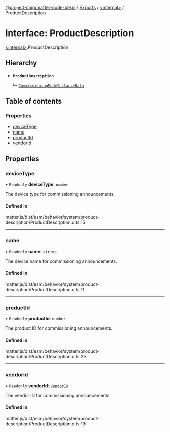 [@project-chip/matter-node-ble.js](../README.md) / [Exports](../modules.md) / [\<internal\>](../modules/internal_.md) / ProductDescription

# Interface: ProductDescription

[\<internal\>](../modules/internal_.md).ProductDescription

## Hierarchy

- **`ProductDescription`**

  ↳ [`CommissioningModeInstanceData`](internal_.CommissioningModeInstanceData.md)

## Table of contents

### Properties

- [deviceType](internal_.ProductDescription.md#devicetype)
- [name](internal_.ProductDescription.md#name)
- [productId](internal_.ProductDescription.md#productid)
- [vendorId](internal_.ProductDescription.md#vendorid)

## Properties

### deviceType

• `Readonly` **deviceType**: `number`

The device type for commissioning announcements.

#### Defined in

matter.js/dist/esm/behavior/system/product-description/ProductDescription.d.ts:15

___

### name

• `Readonly` **name**: `string`

The device name for commissioning announcements.

#### Defined in

matter.js/dist/esm/behavior/system/product-description/ProductDescription.d.ts:11

___

### productId

• `Readonly` **productId**: `number`

The product ID for commissioning announcements.

#### Defined in

matter.js/dist/esm/behavior/system/product-description/ProductDescription.d.ts:23

___

### vendorId

• `Readonly` **vendorId**: [`VendorId`](../modules/internal_.md#vendorid)

The vendor ID for commissioning announcements.

#### Defined in

matter.js/dist/esm/behavior/system/product-description/ProductDescription.d.ts:19

